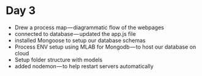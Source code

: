 # Day 3

- Drew a process map — diagrammatic flow of the webpages
- connected to database — updated the app.js file
- installed Mongoose to setup our database schemas
- Process ENV setup using MLAB for Mongodb — to host our database on cloud
- Setup folder structure with models
- added nodemon — to help restart servers automatically